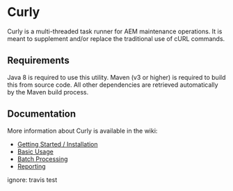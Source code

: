 # Curly
Curly is a multi-threaded task runner for AEM maintenance operations.  It is meant to supplement and/or replace the traditional use of cURL commands.

## Requirements
Java 8 is required to use this utility.  Maven (v3 or higher) is required to build this from source code.  All other dependencies are retrieved automatically by the Maven build process.

## Documentation
More information about Curly is available in the wiki:

+ [Getting Started / Installation](https://github.com/badvision/curly/wiki/How-to-Start-Curly)
+ [Basic Usage](https://github.com/badvision/curly/wiki/How-to-Use-Curly)
+ [Batch Processing](https://github.com/badvision/curly/wiki/Batch-Processing)
+ [Reporting](https://github.com/badvision/curly/wiki/Reporting)

ignore: travis test
